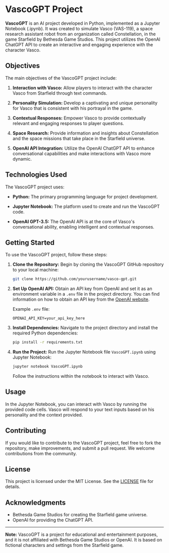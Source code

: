 # VascoGPT Project

**VascoGPT** is an AI project developed in Python, implemented as a Jupyter Notebook (.ipynb). It was created to simulate Vasco (VAS-119), a space research assistant robot from an organization called Constellation, in the game Starfield by Bethesda Game Studios. This project utilizes the OpenAI ChatGPT API to create an interactive and engaging experience with the character Vasco.

## Objectives

The main objectives of the VascoGPT project include:

1. **Interaction with Vasco:** Allow players to interact with the character Vasco from Starfield through text commands.

2. **Personality Simulation:** Develop a captivating and unique personality for Vasco that is consistent with his portrayal in the game.

3. **Contextual Responses:** Empower Vasco to provide contextually relevant and engaging responses to player questions.

4. **Space Research:** Provide information and insights about Constellation and the space missions that take place in the Starfield universe.

5. **OpenAI API Integration:** Utilize the OpenAI ChatGPT API to enhance conversational capabilities and make interactions with Vasco more dynamic.

## Technologies Used

The VascoGPT project uses:

- **Python:** The primary programming language for project development.

- **Jupyter Notebook:** The platform used to create and run the VascoGPT code.

- **OpenAI GPT-3.5:** The OpenAI API is at the core of Vasco's conversational ability, enabling intelligent and contextual responses.

## Getting Started

To use the VascoGPT project, follow these steps:

1. **Clone the Repository:** Begin by cloning the VascoGPT GitHub repository to your local machine:

    ```bash
    git clone https://github.com/yourusername/vasco-gpt.git
    ```

2. **Set Up OpenAI API:** Obtain an API key from OpenAI and set it as an environment variable in a `.env` file in the project directory. You can find information on how to obtain an API key from the [OpenAI website](https://beta.openai.com/).

    Example `.env` file:
    
    ```plaintext
    OPENAI_API_KEY=your_api_key_here
    ```

3. **Install Dependencies:** Navigate to the project directory and install the required Python dependencies:

    ```bash
    pip install -r requirements.txt
    ```

4. **Run the Project:** Run the Jupyter Notebook file `VascoGPT.ipynb` using Jupyter Notebook:

    ```bash
    jupyter notebook VascoGPT.ipynb
    ```

    Follow the instructions within the notebook to interact with Vasco.

## Usage

In the Jupyter Notebook, you can interact with Vasco by running the provided code cells. Vasco will respond to your text inputs based on his personality and the context provided.

## Contributing

If you would like to contribute to the VascoGPT project, feel free to fork the repository, make improvements, and submit a pull request. We welcome contributions from the community.

## License

This project is licensed under the MIT License. See the [LICENSE](LICENSE) file for details.

## Acknowledgments

- Bethesda Game Studios for creating the Starfield game universe.
- OpenAI for providing the ChatGPT API.

---

**Note:** VascoGPT is a project for educational and entertainment purposes, and it is not affiliated with Bethesda Game Studios or OpenAI. It is based on fictional characters and settings from the Starfield game.
